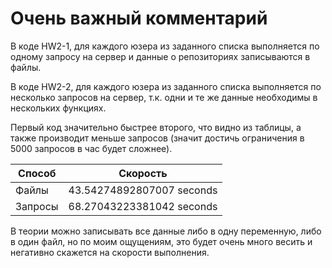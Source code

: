 # Очень важный комментарий
В коде HW2-1, для каждого юзера из заданного списка выполняется по одному запросу на сервер и данные о репозиториях записываются в файлы.

В коде HW2-2, для каждого юзера из заданного списка выполняется по несколько запросов на сервер, т.к. одни и те же данные необходимы в нескольких функциях.

Первый код значительно  быстрее второго, что видно из таблицы, а также производит меньше запросов (значит достичь ограничения в 5000 запросов в час будет сложнее).

Способ  | Скорость
------------- | -------------
Файлы  | 43.54274892807007 seconds
Запросы  | 68.27043223381042 seconds

В теории можно записывать все данные либо в одну переменную, либо в один файл, но по моим ощущениям, это будет очень много весить и негативно скажется на скорости выполнения.
